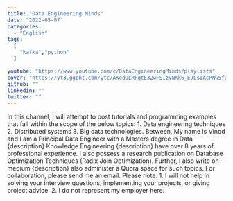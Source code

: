 ```yaml
---
title: "Data Engineering Minds"
date: "2022-05-07"
categories:
  - "English"
tags:
  [
    "kafka","python"
  ]

youtube: "https://www.youtube.com/c/DataEngineeringMinds/playlists"
cover: "https://yt3.ggpht.com/ytc/AKedOLRFqtE32wFSIzVNKk6_EJLsIAcPNw5fBkT6L8Qx=s88-c-k-c0x00ffffff-no-rj"
github: ""
linkedin: ""
twitter: ""
---
```

In this channel, I will attempt to post tutorials and programming examples that fall within the scope of the below topics: 1. Data engineering techniques 2. Distributed systems  3. Big data technologies.   Between, My name is Vinod and I am a Principal Data Engineer with a Masters degree in Data {description} Knowledge Engineering {description} have over 8 years of professional experience. I also possess a research publication on Database Optimization Techniques (Radix Join Optimization). Further, I also write on medium {description} also administer a Quora space for such topics.   For collaboration, please send me an email.   Please note:  1. I will not help in solving your interview questions, implementing your projects, or giving project advice. 2. I do not represent my employer here.